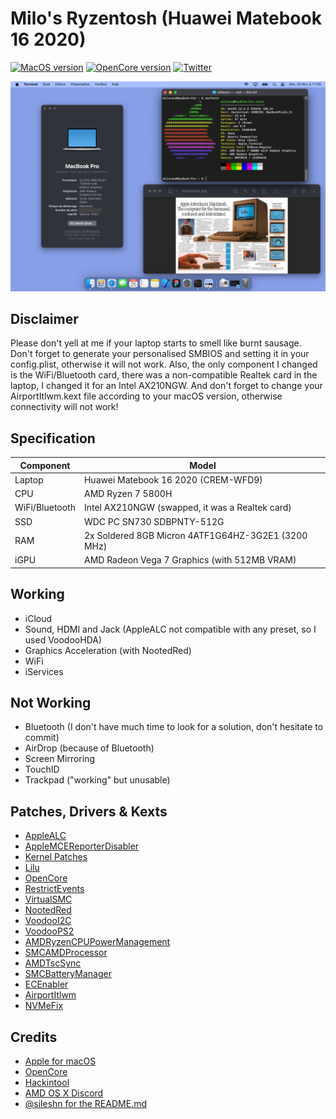 # Milo's Ryzentosh (Huawei Matebook 16 2020)

[![MacOS version](https://img.shields.io/badge/Ventura-13.6.3-informational.svg)](https://www.apple.com/macos)
[![OpenCore version](https://img.shields.io/badge/OpenCore-0.9.8-informational.svg)](https://github.com/acidanthera/OpenCorePkg)
[![Twitter](https://img.shields.io/twitter/url/https/twitter.com/milovanpms.svg?style=social&label=%20%40milovanpms)](https://twitter.com/milovanpms)

<p align="center"><a href="https://raw.githubusercontent.com/milovanpms/ryzentosh-matebook16/main/screenshot.png" target="_blank">
<img src="https://raw.githubusercontent.com/milovanpms/ryzentosh-matebook16/main/screenshot.png" alt="baguette" width="800"/></a></p>


## Disclaimer
Please don't yell at me if your laptop starts to smell like burnt sausage. Don't forget to generate your personalised SMBIOS and setting it in your config.plist, otherwise it will not work.
Also, the only component I changed is the WiFi/Bluetooth card, there was a non-compatible Realtek card in the laptop, I changed it for an Intel AX210NGW.
And don't forget to change your AirportItlwm.kext file according to your macOS version, otherwise connectivity will not work!


## Specification

| Component        | Model                                              |
| ---------------- | ---------------------------------------------------|
| Laptop           | Huawei Matebook 16 2020 (CREM-WFD9)                |
| CPU              | AMD Ryzen 7 5800H                                  |
| WiFi/Bluetooth   | Intel AX210NGW (swapped, it was a Realtek card)    |
| SSD              | WDC PC SN730 SDBPNTY-512G                          |
| RAM              | 2x Soldered 8GB Micron 4ATF1G64HZ-3G2E1 (3200 MHz) |
| iGPU             | AMD Radeon Vega 7 Graphics (with 512MB VRAM)       |


## Working

* iCloud 
* Sound, HDMI and Jack (AppleALC not compatible with any preset, so I used VoodooHDA)
* Graphics Acceleration (with NootedRed)
* WiFi
* iServices

## Not Working

* Bluetooth (I don't have much time to look for a solution, don't hesitate to commit)
* AirDrop (because of Bluetooth)
* Screen Mirroring
* TouchID
* Trackpad ("working" but unusable)


## Patches, Drivers & Kexts

* [AppleALC](https://github.com/acidanthera/AppleALC)
* [AppleMCEReporterDisabler](https://github.com/acidanthera/bugtracker/files/3703498/AppleMCEReporterDisabler.kext.zip)
* [Kernel Patches](https://github.com/AMD-OSX/AMD_Vanilla)
* [Lilu](https://github.com/acidanthera/Lilu)
* [OpenCore](https://github.com/acidanthera/OpenCorePkg)
* [RestrictEvents](https://github.com/acidanthera/RestrictEvents)
* [VirtualSMC](https://github.com/acidanthera/VirtualSMC)
* [NootedRed](https://github.com/ChefKissInc/NootedRed)
* [VoodooI2C](https://github.com/VoodooI2C/VoodooI2C)
* [VoodooPS2](https://github.com/acidanthera/VoodooPS2)
* [AMDRyzenCPUPowerManagement](https://github.com/trulyspinach/SMCAMDProcessor)
* [SMCAMDProcessor](https://github.com/trulyspinach/SMCAMDProcessor)
* [AMDTscSync](https://github.com/naveenkrdy/AmdTscSync)
* [SMCBatteryManager](https://github.com/acidanthera/VirtualSMC)
* [ECEnabler](https://github.com/1Revenger1/ECEnabler)
* [AirportItlwm](https://github.com/OpenIntelWireless/itlwm)
* [NVMeFix](https://github.com/acidanthera/NVMeFix)


## Credits

* [Apple for macOS](https://apple.com)
* [OpenCore](https://dortania.github.io/OpenCore-Install-Guide)
* [Hackintool](https://github.com/benbaker76/Hackintool)
* [AMD OS X Discord](https://discord.com/invite/EfCYAJW)
* [@sileshn for the README.md](https://github.com/sileshn/Ryzentosh)
